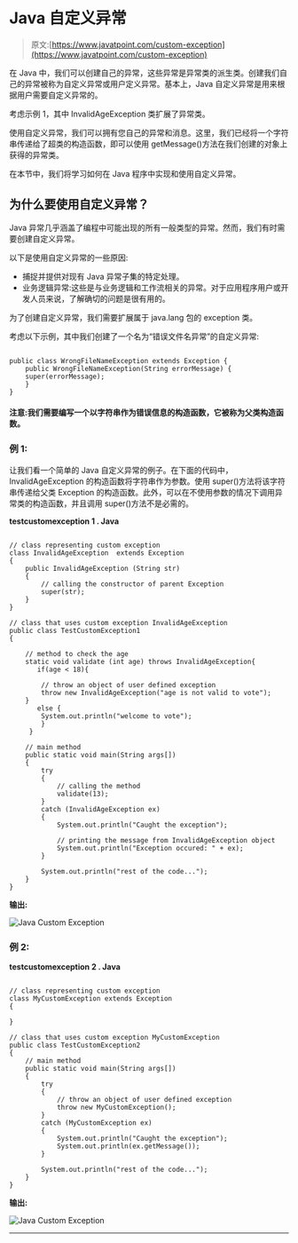 # Java 自定义异常

> 原文:[https://www.javatpoint.com/custom-exception](https://www.javatpoint.com/custom-exception)

在 Java 中，我们可以创建自己的异常，这些异常是异常类的派生类。创建我们自己的异常被称为自定义异常或用户定义异常。基本上，Java 自定义异常是用来根据用户需要自定义异常的。

考虑示例 1，其中 InvalidAgeException 类扩展了异常类。

使用自定义异常，我们可以拥有您自己的异常和消息。这里，我们已经将一个字符串传递给了超类的构造函数，即可以使用 getMessage()方法在我们创建的对象上获得的异常类。

在本节中，我们将学习如何在 Java 程序中实现和使用自定义异常。

## 为什么要使用自定义异常？

Java 异常几乎涵盖了编程中可能出现的所有一般类型的异常。然而，我们有时需要创建自定义异常。

以下是使用自定义异常的一些原因:

*   捕捉并提供对现有 Java 异常子集的特定处理。
*   业务逻辑异常:这些是与业务逻辑和工作流相关的异常。对于应用程序用户或开发人员来说，了解确切的问题是很有用的。

为了创建自定义异常，我们需要扩展属于 java.lang 包的 exception 类。

考虑以下示例，其中我们创建了一个名为“错误文件名异常”的自定义异常:

```

public class WrongFileNameException extends Exception {
	public WrongFileNameException(String errorMessage) {
	super(errorMessage);
	}
}

```

#### 注意:我们需要编写一个以字符串作为错误信息的构造函数，它被称为父类构造函数。

### 例 1:

让我们看一个简单的 Java 自定义异常的例子。在下面的代码中，InvalidAgeException 的构造函数将字符串作为参数。使用 super()方法将该字符串传递给父类 Exception 的构造函数。此外，可以在不使用参数的情况下调用异常类的构造函数，并且调用 super()方法不是必需的。

**testcustomexception 1 . Java**

```

// class representing custom exception
class InvalidAgeException  extends Exception
{
    public InvalidAgeException (String str)
    {
        // calling the constructor of parent Exception
        super(str);
    }
}

// class that uses custom exception InvalidAgeException
public class TestCustomException1
{

    // method to check the age
    static void validate (int age) throws InvalidAgeException{  
       if(age < 18){

        // throw an object of user defined exception
        throw new InvalidAgeException("age is not valid to vote");  
    }
       else { 
        System.out.println("welcome to vote"); 
        } 
     }  

    // main method
    public static void main(String args[])
    {
        try
        {
            // calling the method 
            validate(13);
        }
        catch (InvalidAgeException ex)
        {
            System.out.println("Caught the exception");

            // printing the message from InvalidAgeException object
            System.out.println("Exception occured: " + ex);
        }

        System.out.println("rest of the code...");  
    }
}

```

**输出:**

![Java Custom Exception](../Images/78ab63e42b8cf3a01189d37bc89820d2.png)

### 例 2:

**testcustomexception 2 . Java**

```

// class representing custom exception
class MyCustomException extends Exception
{

}

// class that uses custom exception MyCustomException
public class TestCustomException2
{
    // main method
    public static void main(String args[])
    {
        try
        {
            // throw an object of user defined exception
            throw new MyCustomException();
        }
        catch (MyCustomException ex)
        {
            System.out.println("Caught the exception");
            System.out.println(ex.getMessage());
        }

        System.out.println("rest of the code...");  
    }
}

```

**输出:**

![Java Custom Exception](../Images/7bed5e7192db204150d4e4b3d73b6044.png)

* * *